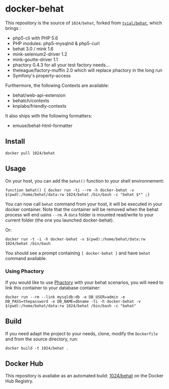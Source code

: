 docker-behat
============

This repository is the source of `1024/behat`, forked from [`tvial/behat`](https://github.com/tomav/docker-behat), which brings :

- php5-cli with PHP 5.6
- PHP modules: php5-mysqlnd & php5-curl
- behat 3.0 / mink 1.6
- mink-selenium2-driver 1.2
- mink-goutte-driver 1.1
- phactory 0.4.3 for all your test factory needs…
- theleague/factory-muffin 2.0 which will replace phactory in the long run
- Symfony's property-access

Furthermore, the following Contexts are available:

- behat/web-api-extension
- behatch/contexts
- knplabs/friendly-contexts

It also ships with the following formatters:

- emuse/behat-html-formatter

## Install

    docker pull 1024/behat

## Usage

On your host, you can add the `behat()` function to your shell environnement:

    function behat() { docker run -ti --rm -h docker-behat -v $(pwd):/home/behat/data:rw 1024/behat /bin/bash -c "behat $*" ;}

You can now call `behat` command from your host, it will be executed in your docker container.
Note that the container will be removed when the behat process will end usins `--rm`.
A `data` folder is mounted read/write to your current folder (the one you launched docker-behat).

Or:

    docker run -t -i -h docker-behat -v $(pwd):/home/behat/data:rw 1024/behat /bin/bash

You should see a prompt containing `[ docker-behat ]` and have `behat` command available.

### Using Phactory

If you would like to use [Phactory](http://phactory.org/) with your behat scenarios, you will need to link this container to your database container:

    docker run --rm --link mysqldb:db -e DB_USER=admin -e DB_PASS=thepassword -e DB_NAME=dbname -ti -h docker-behat -v $(pwd):/home/behat/data:rw 1024/behat /bin/bash -c "behat"

## Build

If you need adapt the project to your needs, clone, modify the `Dockerfile` and from the source directory, run:

    docker build -t 1024/behat .

## Docker Hub

This repository is availabe as an automated build: [1024/behat](https://registry.hub.docker.com/u/1024/behat/) on the Docker Hub Registry.
